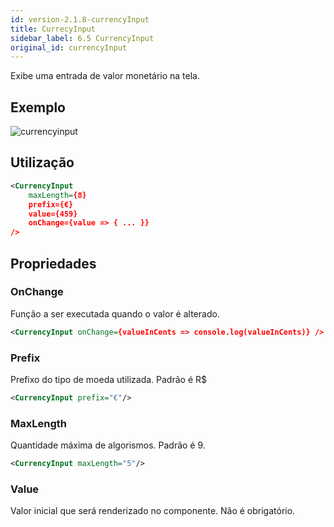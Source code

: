 ```yaml
---
id: version-2.1.8-currencyInput
title: CurrecyInput
sidebar_label: 6.5 CurrencyInput
original_id: currencyInput
---
```


Exibe uma entrada de valor monetário na tela.

## Exemplo

![currencyinput](assets/images_components/v2.0.0/currencyinput.jpg)

## Utilização

```xml
<CurrencyInput
    maxLength={8}
    prefix={€}
    value={459}
    onChange={value => { ... }}
/>
```

## Propriedades

### OnChange

Função a ser executada quando o valor é alterado.

```xml
<CurrencyInput onChange={valueInCents => console.log(valueInCents)} />
```

### Prefix

Prefixo do tipo de moeda utilizada. Padrão é R$

```xml
<CurrencyInput prefix="€"/>
```

### MaxLength

Quantidade máxima de algorismos. Padrão é 9.

```xml
<CurrencyInput maxLength="5"/>
```

### Value

Valor inicial que será renderizado no componente. Não é obrigatório.
